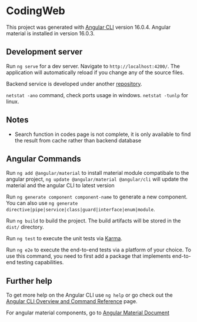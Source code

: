 # CodingWeb

This project was generated with [Angular CLI](https://github.com/angular/angular-cli) version 16.0.4. Angular material is installed in version 16.0.3.

## Development server

Run `ng serve` for a dev server. Navigate to `http://localhost:4200/`. The application will automatically reload if you change any of the source files.

Backend service is developed under another [repository](https://github.com/Alex-Lin5/Algorithm-Coding-Pool).

`netstat -ano` command, check ports usage in windows. `netstat -tunlp` for linux.

## Notes
- Search function in codes page is not complete, it is only available to find the result from cache rather than backend database
## Angular Commands

Run `ng add @angular/material` to install material module compatibale to the angular project, `ng update @angular/material @angular/cli` will update the material and the angular CLI to latest version

Run `ng generate component component-name` to generate a new component. You can also use `ng generate directive|pipe|service|class|guard|interface|enum|module`.

Run `ng build` to build the project. The build artifacts will be stored in the `dist/` directory.

Run `ng test` to execute the unit tests via [Karma](https://karma-runner.github.io).

Run `ng e2e` to execute the end-to-end tests via a platform of your choice. To use this command, you need to first add a package that implements end-to-end testing capabilities.

## Further help

To get more help on the Angular CLI use `ng help` or go check out the [Angular CLI Overview and Command Reference](https://angular.io/cli) page.

For angular material components, go to [Angular Material Document](https://material.angular.io/components/categories)